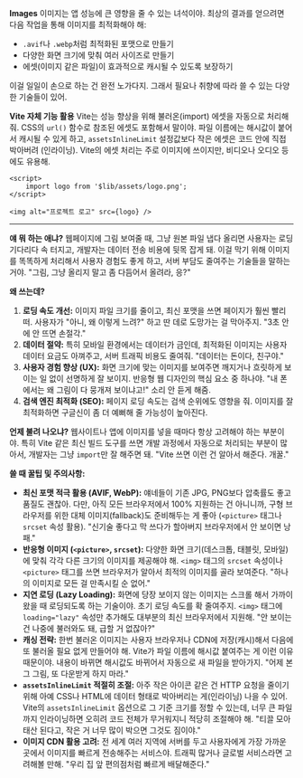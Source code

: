 **Images**
이미지는 앱 성능에 큰 영향을 줄 수 있는 녀석이야. 최상의 결과를 얻으려면 다음 작업을 통해 이미지를 최적화해야 해:

*   `.avif`나 `.webp`처럼 최적화된 포맷으로 만들기
*   다양한 화면 크기에 맞춰 여러 사이즈로 만들기
*   에셋(이미지 같은 파일)이 효과적으로 캐시될 수 있도록 보장하기

이걸 일일이 손으로 하는 건 완전 노가다지. 그래서 필요나 취향에 따라 쓸 수 있는 다양한 기술들이 있어.

**Vite 자체 기능 활용**
Vite는 성능 향상을 위해 불러온(import) 에셋을 자동으로 처리해줘. CSS의 `url()` 함수로 참조된 에셋도 포함해서 말이야. 파일 이름에는 해시값이 붙어서 캐시될 수 있게 하고, `assetsInlineLimit` 설정값보다 작은 에셋은 코드 안에 직접 박아버려 (인라이닝). Vite의 에셋 처리는 주로 이미지에 쓰이지만, 비디오나 오디오 등에도 유용해.

```svelte
<script>
	import logo from '$lib/assets/logo.png';
</script>

<img alt="프로젝트 로고" src={logo} />
```

---

**얘 뭐 하는 애냐?**
웹페이지에 그림 보여줄 때, 그냥 원본 파일 냅다 올리면 사용자는 로딩 기다리다 속 터지고, 개발자는 데이터 전송 비용에 뒷목 잡게 돼. 이걸 막기 위해 이미지를 똑똑하게 처리해서 사용자 경험도 좋게 하고, 서버 부담도 줄여주는 기술들을 말하는 거야. "그림, 그냥 올리지 말고 좀 다듬어서 올려라, 응?"

**왜 쓰는데?**
1.  **로딩 속도 개선:** 이미지 파일 크기를 줄이고, 최신 포맷을 쓰면 페이지가 훨씬 빨리 떠. 사용자가 "아니, 왜 이렇게 느려?" 하고 딴 데로 도망가는 걸 막아주지. "3초 안에 안 뜨면 손절각."
2.  **데이터 절약:** 특히 모바일 환경에서는 데이터가 금인데, 최적화된 이미지는 사용자 데이터 요금도 아껴주고, 서버 트래픽 비용도 줄여줘. "데이터는 돈이다, 친구야."
3.  **사용자 경험 향상 (UX):** 화면 크기에 맞는 이미지를 보여주면 깨지거나 흐릿하게 보이는 일 없이 선명하게 잘 보이지. 반응형 웹 디자인의 핵심 요소 중 하나야. "내 폰에서는 왜 그림이 다 뭉개져 보이냐고!" 소리 안 듣게 해줌.
4.  **검색 엔진 최적화 (SEO):** 페이지 로딩 속도는 검색 순위에도 영향을 줘. 이미지를 잘 최적화하면 구글신이 좀 더 예뻐해 줄 가능성이 높아진다.

**언제 불려 나오냐?**
웹사이트나 앱에 이미지를 넣을 때마다 항상 고려해야 하는 부분이야. 특히 Vite 같은 최신 빌드 도구를 쓰면 개발 과정에서 자동으로 처리되는 부분이 많아서, 개발자는 그냥 `import`만 잘 해주면 돼. "Vite 쓰면 이런 건 알아서 해준다. 개꿀."

**쓸 때 꿀팁 및 주의사항:**
*   **최신 포맷 적극 활용 (AVIF, WebP):** 얘네들이 기존 JPG, PNG보다 압축률도 좋고 품질도 괜찮아. 다만, 아직 모든 브라우저에서 100% 지원하는 건 아니니까, 구형 브라우저를 위한 대체 이미지(fallback)도 준비해두는 게 좋아 (`<picture>` 태그나 `srcset` 속성 활용). "신기술 좋다고 막 쓰다가 할아버지 브라우저에서 안 보이면 낭패."
*   **반응형 이미지 (`<picture>`, `srcset`):** 다양한 화면 크기(데스크톱, 태블릿, 모바일)에 맞춰 각각 다른 크기의 이미지를 제공해야 해. `<img>` 태그의 `srcset` 속성이나 `<picture>` 태그를 쓰면 브라우저가 알아서 최적의 이미지를 골라 보여준다. "하나의 이미지로 모든 걸 만족시킬 순 없어."
*   **지연 로딩 (Lazy Loading):** 화면에 당장 보이지 않는 이미지는 스크롤 해서 가까이 왔을 때 로딩되도록 하는 기술이야. 초기 로딩 속도를 확 줄여주지. `<img>` 태그에 `loading="lazy"` 속성만 추가해도 대부분의 최신 브라우저에서 지원해. "안 보이는 건 나중에 불러와도 돼, 급할 거 없잖아?"
*   **캐싱 전략:** 한번 불러온 이미지는 사용자 브라우저나 CDN에 저장(캐시)해서 다음에 또 불러올 필요 없게 만들어야 해. Vite가 파일 이름에 해시값 붙여주는 게 이런 이유 때문이야. 내용이 바뀌면 해시값도 바뀌어서 자동으로 새 파일을 받아가지. "어제 본 그 그림, 또 다운받게 하지 마라."
*   **`assetsInlineLimit` 적절히 조절:** 아주 작은 아이콘 같은 건 HTTP 요청을 줄이기 위해 아예 CSS나 HTML에 데이터 형태로 박아버리는 게(인라이닝) 나을 수 있어. Vite의 `assetsInlineLimit` 옵션으로 그 기준 크기를 정할 수 있는데, 너무 큰 파일까지 인라이닝하면 오히려 코드 전체가 무거워지니 적당히 조절해야 해. "티끌 모아 태산 된다고, 작은 거 너무 많이 박으면 그것도 짐이야."
*   **이미지 CDN 활용 고려:** 전 세계 여러 지역에 서버를 두고 사용자에게 가장 가까운 곳에서 이미지를 빠르게 전송해주는 서비스야. 트래픽 많거나 글로벌 서비스라면 고려해볼 만해. "우리 집 앞 편의점처럼 빠르게 배달해준다."